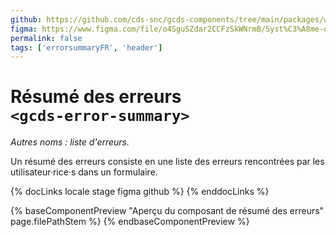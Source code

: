 ```yaml
---
github: https://github.com/cds-snc/gcds-components/tree/main/packages/web/src/components/gcds-error-summary
figma: https://www.figma.com/file/o4SguSZdar2CCFzSkWNrmB/Syst%C3%A8me-de-design-GC?type=design&node-id=48-9037&mode=design&t=1DaL24vHpjRRfHHm-0
permalink: false
tags: ['errorsummaryFR', 'header']
---
```


# Résumé des erreurs <br>`<gcds-error-summary>`

_Autres noms : liste d'erreurs._

Un résumé des erreurs consiste en une liste des erreurs rencontrées par les utilisateur·rice·s dans un formulaire.

{% docLinks locale stage figma github %}
{% enddocLinks %}

{% baseComponentPreview "Aperçu du composant de résumé des erreurs" page.filePathStem %}
{% endbaseComponentPreview %}
